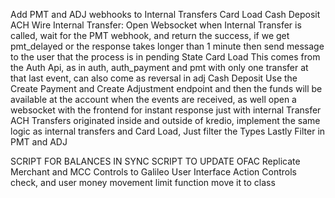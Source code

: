 Add PMT and ADJ webhooks to 
	Internal Transfers
	Card Load
	Cash Deposit
	ACH
	Wire
Internal Transfer:
	Open Websocket when Internal Transfer is called, wait for the PMT webhook, and return the success, if we get pmt_delayed or the response takes longer than 1 minute then send message to the user that the process is in pending State
Card Load
	This comes from the Auth Api, as in auth, auth_payment and pmt with only one transfer at that last event, can also come as reversal in adj 
Cash Deposit
	Use the Create Payment and Create Adjustment endpoint and then the funds will be available at the account when the events are received, as well open a websocket with the frontend for instant response just with internal Transfer
ACH
	Transfers originated inside and outside of kredio, implement the same logic as internal transfers and Card Load, Just filter the Types 
Lastly Filter in PMT and ADJ

SCRIPT FOR BALANCES IN SYNC
SCRIPT TO UPDATE OFAC
Replicate Merchant and MCC Controls to Galileo
User Interface Action Controls check, and user money movement limit function move it to class 